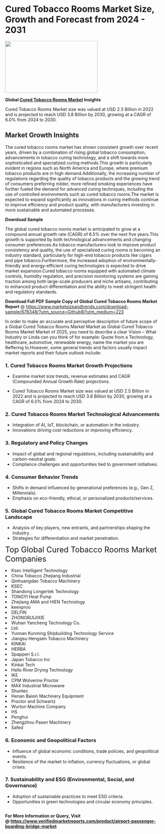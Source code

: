 <H1>Cured Tobacco Rooms Market Size, Growth and Forecast from 2024 - 2031</H1><img class="aligncenter size-medium wp-image-584254" src="https://thirdeyenews.in/wp-content/uploads/2024/09/Global-Market-Research-300x168.jpeg" alt="" width="300" height="168" /><p><strong>Global&nbsp;<a href="https://www.marketsizeandtrends.com/download-sample/678348/?utm_source=Github8j?utm_medium=223">Cured Tobacco Rooms Market</a> Insights</strong></p><p>Cured Tobacco Rooms Market size was valued at USD 2.5 Billion in 2022 and is projected to reach USD 3.8 Billion by 2030, growing at a CAGR of 6.0% from 2024 to 2030.</p><p><h2>Market Growth Insights</h2> <p>The cured tobacco rooms market has shown consistent growth over recent years, driven by a combination of rising global tobacco consumption, advancements in tobacco curing technology, and a shift towards more sophisticated and specialized curing methods.This growth is particularly evident in regions such as North America and Europe, where premium tobacco products are in high demand.Additionally, the increasing number of regulations regarding the quality of tobacco products and the growing trend of consumers preferring milder, more refined smoking experiences have further fueled the demand for advanced curing techniques, including the use of controlled environments such as cured tobacco rooms.The market is expected to expand significantly as innovations in curing methods continue to improve efficiency and product quality, with manufacturers investing in more sustainable and automated processes.</p> <p><strong>Download Sample</strong></p> <p>The global cured tobacco rooms market is anticipated to grow at a compound annual growth rate (CAGR) of 6.5% over the next five years.This growth is supported by both technological advancements and changing consumer preferences.As tobacco manufacturers look to improve product consistency and quality, the use of specialized curing rooms is becoming an industry standard, particularly for high-end tobacco products like cigars and pipe tobacco.Furthermore, the increased adoption of environmentally-friendly and energy-efficient curing technologies is expected to drive market expansion.Cured tobacco rooms equipped with automated climate controls, humidity regulation, and precision monitoring systems are gaining traction among both large-scale producers and niche artisans, contributing to enhanced product differentiation and the ability to meet stringent health and regulatory standards.<p><span class=""><strong>Download Full PDF Sample Copy of Global Cured Tobacco Rooms Market Report</strong> @ <a href="https://www.marketsizeandtrends.com/download-sample/678348/?utm_source=Github8j?utm_medium=223" target="_blank">https://www.marketsizeandtrends.com/download-sample/678348/?utm_source=Github8j?utm_medium=223</a></span></p><p>In order to make an accurate and perceptive description of future scope of a Global&nbsp;Cured Tobacco Rooms Market Market as Global&nbsp;Cured Tobacco Rooms Market Market of 2025, you need to describe a clear Vision &ndash; What Industry or Linda can you think of for example: Quote from a Technology, healthcare, automotive, renewable energy, name the market you are Reffering to.However, some general trends and factors usually impact market reports and their future outlook include:</p><h3>1.&nbsp;<strong>Cured Tobacco Rooms Market Growth Projections</strong></h3><ul><li>Examine market size trends, revenue estimates and CAGR (Compounded Annual Growth Rate) projections.</li><li><p>Cured Tobacco Rooms Market size was valued at USD 2.5 Billion in 2022 and is projected to reach USD 3.8 Billion by 2030, growing at a CAGR of 6.0% from 2024 to 2030.</p></li></ul><h3>2.&nbsp;<strong>Cured Tobacco Rooms Market Technological Advancements</strong></h3><ul><li>Integration of AI, IoT, blockchain, or automation in the industry.</li><li>Innovations driving cost reductions or improving efficiency.</li></ul><h3>3.&nbsp;<strong>Regulatory and Policy Changes</strong></h3><ul><li>Impact of global and regional regulations, including sustainability and carbon-neutral goals.</li><li>Compliance challenges and opportunities tied to government initiatives.</li></ul><h3>4.&nbsp;<strong>Consumer Behavior Trends</strong></h3><ul><li>Shifts in demand influenced by generational preferences (e.g., Gen Z, Millennials).</li><li>Emphasis on eco-friendly, ethical, or personalized products/services.</li></ul><h3>5.&nbsp;<strong>Global Cured Tobacco Rooms Market Competitive Landscape</strong></h3><ul><li>Analysis of key players, new entrants, and partnerships shaping the industry.</li><li>Strategies for differentiation and market penetration.</li></ul><p data-pm-slice="1 1 []"><span style="color: inherit; font-family: inherit; font-size: 25px;">Top Global Cured Tobacco Rooms Market Companies</span></p><div class="" data-test-id=""><p><li>Ksec Intelligent Technology</li><li> China Tobacco Zhejiang Industrial</li><li> Qinhuangdao Tobacco Machinery</li><li> KSEC</li><li> Shandong Longertek Technology</li><li> TONGYI Heat Pump</li><li> Zhejiang AMA and HIEN Technology</li><li> keenproo</li><li> DELFIN</li><li> ZHONGRUIJIXIE</li><li> Wuhan Yancheng Technology Co.</li><li> Ltd.</li><li> Yunnan Kunming Shipbuilding Technology Service</li><li> Jiangsu Hengsen Tobacco Machinery</li><li> KINKAI</li><li> HERBA</li><li> Spapperi S.r.l.</li><li> Japan Tobacco Inc</li><li> Kinkai Tech</li><li> Hello River Drying Technology</li><li> IKE</li><li> CPM Wolverine Proctor</li><li> MAX Industrial Microwave</li><li> Shuntec</li><li> Henan Baixin Machinery Equipment</li><li> Proctor and Schwartz</li><li> Wurton Machine Company</li><li> HS</li><li> Penghui</li><li> Zhengzhou Pasen Machinery</li><li> Safed</li></p></div><h3>6.&nbsp;<strong>Economic and Geopolitical Factors</strong></h3><ul><li>Influence of global economic conditions, trade policies, and geopolitical events.</li><li>Resilience of the market to inflation, currency fluctuations, or global crises.</li></ul><h3>7.&nbsp;<strong>Sustainability and ESG (Environmental, Social, and Governance)</strong></h3><ul><li>Adoption of sustainable practices to meet ESG criteria.</li><li>Opportunities in green technologies and circular economy principles.</li></ul><h2><strong style="font-size: 14px;">For More Information or Query, Visit @&nbsp;</strong><a style="background-color: #ffffff; font-size: 14px;" href="https://www.marketsizeandtrends.com/report/cured-tobacco-rooms-market/" target="_blank">https://www.verifiedmarketreports.com/product/airport-passenger-boarding-bridge-market</a></h2>